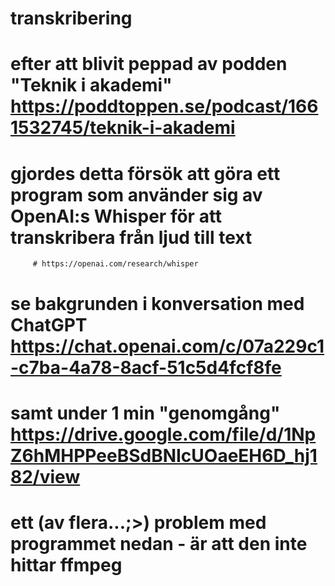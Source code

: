 # transkribering

# efter att blivit peppad av podden "Teknik i akademi" https://poddtoppen.se/podcast/1661532745/teknik-i-akademi
# gjordes detta försök att göra ett program som använder sig av OpenAI:s Whisper för att transkribera från ljud till text
         # https://openai.com/research/whisper
# se bakgrunden i konversation med ChatGPT https://chat.openai.com/c/07a229c1-c7ba-4a78-8acf-51c5d4fcf8fe 
# samt under 1 min "genomgång" https://drive.google.com/file/d/1NpZ6hMHPPeeBSdBNIcUOaeEH6D_hj182/view 
# ett (av flera...;>) problem med programmet nedan - är att den inte hittar ffmpeg
